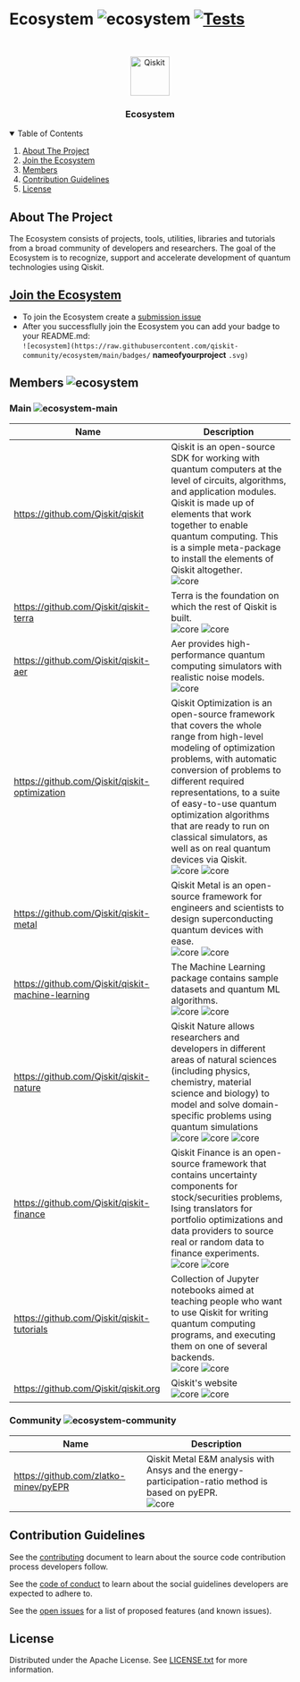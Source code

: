 # Ecosystem ![ecosystem](https://img.shields.io/badge/Qiskit-Ecosystem-blueviolet) [![Tests](https://github.com/qiskit-community/ecosystem/actions/workflows/tests.yml/badge.svg?branch=main)](https://github.com/qiskit-community/ecosystem/actions/workflows/tests.yml)

<!-- PROJECT LOGO -->
<br />
<p align="center">
  <p align="center">
    <a href="https://qiskit.org/">
      <img alt="Qiskit" src="https://qiskit.org/images/qiskit-logo.png" width="70" />
    </a>
  </p>
  <h3 align="center">Ecosystem</h3>
</p>


<!-- TABLE OF CONTENTS -->
<details open="open">
  <summary>Table of Contents</summary>
  <ol>
    <li>
      <a href="#about-the-project">About The Project</a>
    </li>
    <li><a href="#join-the-ecosystem">Join the Ecosystem</a></li>
    <li><a href="#members">Members</a></li>
    <li><a href="#contribution-guidelines">Contribution Guidelines</a></li>
    <li><a href="#license">License</a></li>
  </ol>
</details>



<!-- ABOUT THE PROJECT -->
## About The Project

The Ecosystem consists of projects, tools, utilities, libraries and tutorials from a broad community of developers and researchers.
The goal of the Ecosystem is to recognize, support and accelerate development of quantum technologies using Qiskit.



## [Join the Ecosystem](https://github.com/qiskit-community/ecosystem/issues/new?labels=&template=submission.yml&title=%5BSubmission%5D%3A+)

- To join the Ecosystem create a [submission issue](https://github.com/qiskit-community/ecosystem/issues/new?labels=&template=submission.yml&title=%5BSubmission%5D%3A+)
- After you successflully join the Ecosystem you can add your badge to your README.md:  
`![ecosystem](https://raw.githubusercontent.com/qiskit-community/ecosystem/main/badges/` __nameofyourproject__ `.svg)`

## Members ![ecosystem](https://img.shields.io/badge/Qiskit-Ecosystem-blueviolet)

### Main ![ecosystem-main](https://img.shields.io/badge/Qiskit-Main-blueviolet)

|  Name | Description  |
|---|---|
| https://github.com/Qiskit/qiskit | Qiskit is an open-source SDK for working with quantum computers at the level of circuits, algorithms, and application modules. Qiskit is made up of elements that work together to enable quantum computing. This is a simple meta-package to install the elements of Qiskit altogether. <br/>  ![core](https://img.shields.io/badge/meta-gray.svg)  <br/> |
| https://github.com/Qiskit/qiskit-terra | Terra is the foundation on which the rest of Qiskit is built. <br/>  ![core](https://img.shields.io/badge/circuit-gray.svg)  ![core](https://img.shields.io/badge/pulse-gray.svg)  <br/> |
| https://github.com/Qiskit/qiskit-aer | Aer provides high-performance quantum computing simulators with realistic noise models. <br/>  ![core](https://img.shields.io/badge/simulation-gray.svg)  <br/> |
| https://github.com/Qiskit/qiskit-optimization | Qiskit Optimization is an open-source framework that covers the whole range from high-level modeling of optimization problems, with automatic conversion of problems to different required representations, to a suite of easy-to-use quantum optimization algorithms that are ready to run on classical simulators, as well as on real quantum devices via Qiskit. <br/>  ![core](https://img.shields.io/badge/algorithms-gray.svg)  ![core](https://img.shields.io/badge/optimization-gray.svg)  <br/> |
| https://github.com/Qiskit/qiskit-metal | Qiskit Metal is an open-source framework for engineers and scientists to design superconducting quantum devices with ease. <br/>  ![core](https://img.shields.io/badge/hardware-gray.svg)  ![core](https://img.shields.io/badge/design-gray.svg)  <br/> |
| https://github.com/Qiskit/qiskit-machine-learning | The Machine Learning package contains sample datasets and quantum ML algorithms. <br/>  ![core](https://img.shields.io/badge/algorithms-gray.svg)  ![core](https://img.shields.io/badge/ml-gray.svg)  <br/> |
| https://github.com/Qiskit/qiskit-nature | Qiskit Nature allows researchers and developers in different areas of natural sciences (including physics, chemistry, material science and biology) to model and solve domain-specific problems using quantum simulations <br/>  ![core](https://img.shields.io/badge/algorithms-gray.svg)  ![core](https://img.shields.io/badge/physics-gray.svg)  ![core](https://img.shields.io/badge/chemistry-gray.svg)  <br/> |
| https://github.com/Qiskit/qiskit-finance | Qiskit Finance is an open-source framework that contains uncertainty components for stock/securities problems, Ising translators for portfolio optimizations and data providers to source real or random data to finance experiments. <br/>  ![core](https://img.shields.io/badge/algorithms-gray.svg)  ![core](https://img.shields.io/badge/finance-gray.svg)  <br/> |
| https://github.com/Qiskit/qiskit-tutorials | Collection of Jupyter notebooks aimed at teaching people who want to use Qiskit for writing quantum computing programs, and executing them on one of several backends. <br/>  ![core](https://img.shields.io/badge/education-gray.svg)  ![core](https://img.shields.io/badge/community-gray.svg)  <br/> |
| https://github.com/Qiskit/qiskit.org | Qiskit's website <br/>  ![core](https://img.shields.io/badge/community-gray.svg)  ![core](https://img.shields.io/badge/web-gray.svg)  <br/> |


### Community ![ecosystem-community](https://img.shields.io/badge/Qiskit-Community-blueviolet)

|  Name | Description  |
|---|---|
| https://github.com/zlatko-minev/pyEPR | Qiskit Metal E&M analysis with Ansys and the energy-participation-ratio method is based on pyEPR. <br/>  ![core](https://img.shields.io/badge/plugin-gray.svg)  <br/> |


## Contribution Guidelines

See the [contributing](./CONTRIBUTING.md) document to learn about the source code contribution process developers follow.

See the [code of conduct](./CODE_OF_CONDUCT.md) to learn about the social guidelines developers are expected to adhere to.

See the [open issues](https://github.com/qiskit-community/ecosystem/issues) for a list of proposed features (and known issues).



## License

Distributed under the Apache License. See [LICENSE.txt](./LICENSE) for more information.
